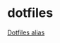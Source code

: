 # dotfiles
[Dotfiles alias](https://gist.github.com/amitiuttarwar/facd78fd262a6c33eef6a97368cd33b1)
